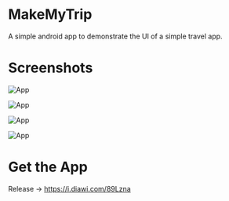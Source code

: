 # MakeMyTrip

A simple android app to demonstrate the UI of a simple travel app.


# Screenshots

![App](https://github.com/prateekgaurr/MakeMyTrip/blob/master/Screenshot_20230928_090105.png?raw=true)

![App](https://github.com/prateekgaurr/MakeMyTrip/blob/master/Screenshot_20230928_090119.png?raw=true)

![App](https://github.com/prateekgaurr/MakeMyTrip/blob/master/Screenshot_20230928_090132.png?raw=true)

![App](https://github.com/prateekgaurr/MakeMyTrip/blob/master/Screenshot_20230928_090148.png?raw=true)


# Get the App

Release -> https://i.diawi.com/89Lzna


